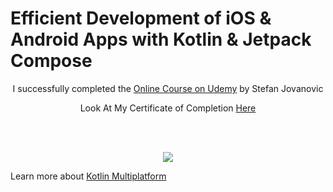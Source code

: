 # Efficient Development of iOS & Android Apps with Kotlin & Jetpack Compose

<p align="center">
  I successfully completed the <a href="https://www.udemy.com/course/compose-multiplatform-iosandroid-development-with-kotlin/" align="center">Online Course on Udemy</a> by Stefan Jovanovic
</p>
<p align="center">
  Look At My Certificate of Completion <a href="https://www.udemy.com/certificate/UC-480de2cd-677a-4f6a-b92d-4b8187545f6e/" align="center">Here</a>
</p>

<br></br>

<p align="center">
  <img src="https://i.postimg.cc/qvTqkhQy/Compose-Multiplatform-2.jpg" href="https://stevdza-san.com/p/compose-multiplatform-ios-android-development-with-kotlin">
</p>


Learn more about [Kotlin Multiplatform](https://www.jetbrains.com/help/kotlin-multiplatform-dev/get-started.html)